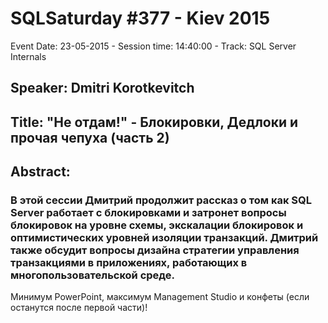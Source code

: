 # SQLSaturday #377 - Kiev 2015
Event Date: 23-05-2015 - Session time: 14:40:00 - Track: SQL Server Internals
## Speaker: Dmitri Korotkevitch
## Title: "Не отдам!" - Блокировки, Дедлоки и прочая чепуха (часть 2)
## Abstract:
### В этой сессии Дмитрий продолжит рассказ о том как SQL Server работает с блокировками и затронет вопросы блокировок на уровне схемы, экскалации блокировок и оптимистических уровней изоляции транзакций. Дмитрий также обсудит вопросы дизайна стратегии управления транзакциями в приложениях, работающих в многопользовательской среде. 

Минимум PowerPoint, максимум Management Studio и конфеты (если останутся после первой части)! 
